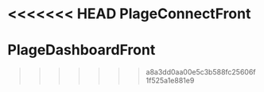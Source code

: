 <<<<<<< HEAD
PlageConnectFront
=======
# PlageDashboardFront
>>>>>>> a8a3dd0aa00e5c3b588fc25606f1f525a1e881e9

